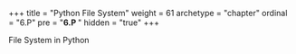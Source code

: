 +++
title = "Python File System"
weight = 61
archetype = "chapter"
ordinal = "6.P"
pre = "<b>6.P </b>"
hidden = "true"
+++


File System in Python

